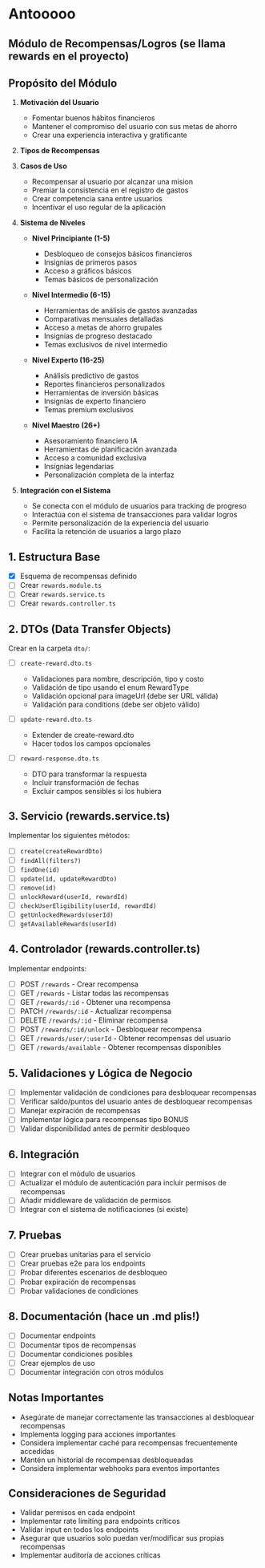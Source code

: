 # Antooooo
## Módulo de Recompensas/Logros (se llama rewards en el proyecto)

## Propósito del Módulo

1. **Motivación del Usuario**
   - Fomentar buenos hábitos financieros
   - Mantener el compromiso del usuario con sus metas de ahorro
   - Crear una experiencia interactiva y gratificante

2. **Tipos de Recompensas**


3. **Casos de Uso**
   - Recompensar al usuario por alcanzar una mision
   - Premiar la consistencia en el registro de gastos
   - Crear competencia sana entre usuarios
   - Incentivar el uso regular de la aplicación

4. **Sistema de Niveles**
   - **Nivel Principiante (1-5)**
     * Desbloqueo de consejos básicos financieros
     * Insignias de primeros pasos
     * Acceso a gráficos básicos
     * Temas básicos de personalización

   - **Nivel Intermedio (6-15)**
     * Herramientas de análisis de gastos avanzadas
     * Comparativas mensuales detalladas
     * Acceso a metas de ahorro grupales
     * Insignias de progreso destacado
     * Temas exclusivos de nivel intermedio

   - **Nivel Experto (16-25)**
     * Análisis predictivo de gastos
     * Reportes financieros personalizados
     * Herramientas de inversión básicas
     * Insignias de experto financiero
     * Temas premium exclusivos

   - **Nivel Maestro (26+)**
     * Asesoramiento financiero IA
     * Herramientas de planificación avanzada
     * Acceso a comunidad exclusiva
     * Insignias legendarias
     * Personalización completa de la interfaz

5. **Integración con el Sistema**
   - Se conecta con el módulo de usuarios para tracking de progreso
   - Interactúa con el sistema de transacciones para validar logros
   - Permite personalización de la experiencia del usuario
   - Facilita la retención de usuarios a largo plazo

## 1. Estructura Base
- [x] Esquema de recompensas definido
- [ ] Crear `rewards.module.ts`
- [ ] Crear `rewards.service.ts`
- [ ] Crear `rewards.controller.ts`

## 2. DTOs (Data Transfer Objects)
Crear en la carpeta `dto/`:
- [ ] `create-reward.dto.ts`
  - Validaciones para nombre, descripción, tipo y costo
  - Validación de tipo usando el enum RewardType
  - Validación opcional para imageUrl (debe ser URL válida)
  - Validación para conditions (debe ser objeto válido)

- [ ] `update-reward.dto.ts`
  - Extender de create-reward.dto
  - Hacer todos los campos opcionales
  
- [ ] `reward-response.dto.ts`
  - DTO para transformar la respuesta
  - Incluir transformación de fechas
  - Excluir campos sensibles si los hubiera

## 3. Servicio (rewards.service.ts)
Implementar los siguientes métodos:
- [ ] `create(createRewardDto)`
- [ ] `findAll(filters?)`
- [ ] `findOne(id)`
- [ ] `update(id, updateRewardDto)`
- [ ] `remove(id)`
- [ ] `unlockReward(userId, rewardId)`
- [ ] `checkUserEligibility(userId, rewardId)`
- [ ] `getUnlockedRewards(userId)`
- [ ] `getAvailableRewards(userId)`

## 4. Controlador (rewards.controller.ts)
Implementar endpoints:
- [ ] POST `/rewards` - Crear recompensa
- [ ] GET `/rewards` - Listar todas las recompensas
- [ ] GET `/rewards/:id` - Obtener una recompensa
- [ ] PATCH `/rewards/:id` - Actualizar recompensa
- [ ] DELETE `/rewards/:id` - Eliminar recompensa
- [ ] POST `/rewards/:id/unlock` - Desbloquear recompensa
- [ ] GET `/rewards/user/:userId` - Obtener recompensas del usuario
- [ ] GET `/rewards/available` - Obtener recompensas disponibles

## 5. Validaciones y Lógica de Negocio
- [ ] Implementar validación de condiciones para desbloquear recompensas
- [ ] Verificar saldo/puntos del usuario antes de desbloquear recompensas
- [ ] Manejar expiración de recompensas
- [ ] Implementar lógica para recompensas tipo BONUS
- [ ] Validar disponibilidad antes de permitir desbloqueo

## 6. Integración
- [ ] Integrar con el módulo de usuarios
- [ ] Actualizar el módulo de autenticación para incluir permisos de recompensas
- [ ] Añadir middleware de validación de permisos
- [ ] Integrar con el sistema de notificaciones (si existe)

## 7. Pruebas
- [ ] Crear pruebas unitarias para el servicio
- [ ] Crear pruebas e2e para los endpoints
- [ ] Probar diferentes escenarios de desbloqueo
- [ ] Probar expiración de recompensas
- [ ] Probar validaciones de condiciones

## 8. Documentación (hace un .md plis!)
- [ ] Documentar endpoints
- [ ] Documentar tipos de recompensas
- [ ] Documentar condiciones posibles
- [ ] Crear ejemplos de uso
- [ ] Documentar integración con otros módulos

## Notas Importantes
- Asegúrate de manejar correctamente las transacciones al desbloquear recompensas
- Implementa logging para acciones importantes
- Considera implementar caché para recompensas frecuentemente accedidas
- Mantén un historial de recompensas desbloqueadas
- Considera implementar webhooks para eventos importantes

## Consideraciones de Seguridad
- Validar permisos en cada endpoint
- Implementar rate limiting para endpoints críticos
- Validar input en todos los endpoints
- Asegurar que usuarios solo puedan ver/modificar sus propias recompensas
- Implementar auditoría de acciones críticas

